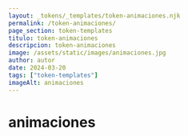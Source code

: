 ```yaml
---
layout: _tokens/_templates/token-animaciones.njk
permalink: /token-animaciones/
page_section: token-templates
titulo: token-animaciones
descripcion: token-animaciones
image: /assets/static/images/animaciones.jpg
author: autor
date: 2024-03-20 
tags: ["token-templates"]
imageAlt: animaciones
---
```

# animaciones

